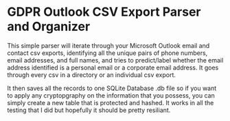 # GDPR Outlook CSV Export Parser and Organizer
This simple parser will iterate through your Microsoft Outlook email and contact csv exports,
identifying all the unique pairs of phone numbers, email addresses, and full names, and tries
to predict/label whether the email address identified is a personal email or a corporate email
address. It goes through every csv in a directory or an individual csv export.

It then saves all the records to one SQLite Database .db file so if you want to apply any
cryptopgraphy on the information that you possess, you can simply create a new table that is
protected and hashed. It works in all the testing that I did but hopefully it should be pretty resiliant.

